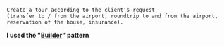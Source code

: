 ```
Create a tour according to the client's request 
(transfer to / from the airport, roundtrip to and from the airport, 
reservation of the house, insurance).
```
__I used the "[Builder](https://gist.github.com/oshi192/1a1a0c623f8e612336f4e5eaf2194e1d#file-04-builder-md)" pattern__
